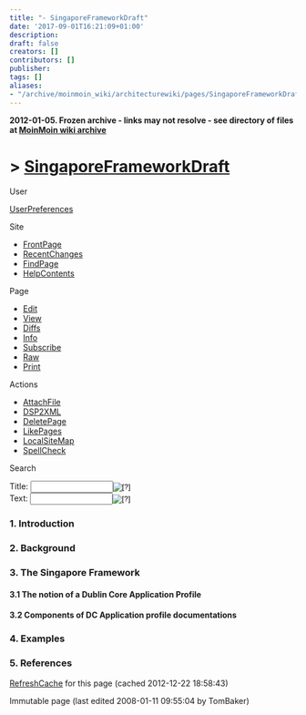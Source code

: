 ```yaml
---
title: "- SingaporeFrameworkDraft"
date: '2017-09-01T16:21:09+01:00'
description: 
draft: false
creators: []
contributors: []
publisher: 
tags: []
aliases:
- "/archive/moinmoin_wiki/architecturewiki/pages/SingaporeFrameworkDraft.html"
---
```


**2012-01-05. Frozen archive - links may not resolve - see directory of files at [MoinMoin wiki archive](/moinmoin-wiki-archive/)**

# > [SingaporeFrameworkDraft](http://dublincore.org/architecturewiki/SingaporeFrameworkDraft?action=fullsearch&value=SingaporeFrameworkDraft&literal=1&case=1&context=40 "Click here to do a full-text search for this title")

User

 [UserPreferences](http://dublincore.org/architecturewiki/UserPreferences)
  

Site

- [FrontPage](http://dublincore.org/architecturewiki/FrontPage)
- [RecentChanges](http://dublincore.org/architecturewiki/RecentChanges)
- [FindPage](http://dublincore.org/architecturewiki/FindPage)
- [HelpContents](http://dublincore.org/architecturewiki/HelpContents)

Page

- [Edit](http://dublincore.org/architecturewiki/SingaporeFrameworkDraft?action=edit "Edit")
- [View](http://dublincore.org/architecturewiki/SingaporeFrameworkDraft "View")
- [Diffs](http://dublincore.org/architecturewiki/SingaporeFrameworkDraft?action=diff "Diffs")
- [Info](http://dublincore.org/architecturewiki/SingaporeFrameworkDraft?action=info "Info")
- [Subscribe](http://dublincore.org/architecturewiki/SingaporeFrameworkDraft?action=subscribe "Subscribe")
- [Raw](http://dublincore.org/architecturewiki/SingaporeFrameworkDraft?action=raw "Raw")
- [Print](http://dublincore.org/architecturewiki/SingaporeFrameworkDraft?action=print "Print")

Actions

- [AttachFile](http://dublincore.org/architecturewiki/SingaporeFrameworkDraft?action=AttachFile)
- [DSP2XML](http://dublincore.org/architecturewiki/SingaporeFrameworkDraft?action=DSP2XML)
- [DeletePage](http://dublincore.org/architecturewiki/SingaporeFrameworkDraft?action=DeletePage)
- [LikePages](http://dublincore.org/architecturewiki/SingaporeFrameworkDraft?action=LikePages)
- [LocalSiteMap](http://dublincore.org/architecturewiki/SingaporeFrameworkDraft?action=LocalSiteMap)
- [SpellCheck](http://dublincore.org/architecturewiki/SingaporeFrameworkDraft?action=SpellCheck)

Search

<form method="POST" action="/architecturewiki/SingaporeFrameworkDraft">
<p>
<input name="action" value="inlinesearch" type="hidden">
<input name="context" value="40" type="hidden">
Title: <input name="text_title" size="15" maxlength="50" type="text"><input src="SingaporeFrameworkDraft_files/moin-search.png" name="button_title" alt="[?]" type="image"><br>Text: <input name="text_full" size="15" maxlength="50" type="text"><input src="SingaporeFrameworkDraft_files/moin-search.png" name="button_full" alt="[?]" type="image">
</p>
</form>

### 1. Introduction

### 2. Background

### 3. The Singapore Framework

#### 3.1 The notion of a Dublin Core Application Profile

#### 3.2 Components of DC Application profile documentations

### 4. Examples

### 5. References

 [RefreshCache](http://dublincore.org/architecturewiki/SingaporeFrameworkDraft?action=refresh&arena=Page.py&key=SingaporeFrameworkDraft.text_html) for this page (cached 2012-12-22 18:58:43)  

Immutable page (last edited 2008-01-11 09:55:04 by TomBaker)

